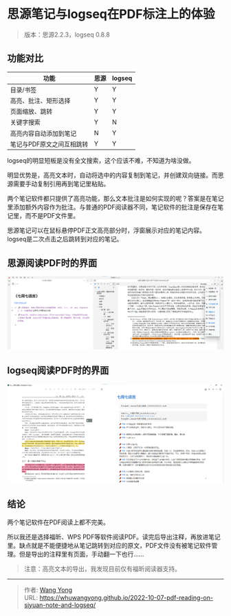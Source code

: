 # 思源笔记与logseq在PDF标注上的体验


> 版本：思源2.2.3，logseq 0.8.8

## 功能对比

|功能|思源|logseq|
| ---------------------------| ------| --------|
|目录/书签|Y|Y|
|高亮、批注、矩形选择|Y|Y|
|页面缩放、跳转|Y|Y|
|关键字搜索|Y|N|
|高亮内容自动添加到笔记|N|Y|
|笔记与PDF原文之间互相跳转|Y|Y|

logseq的明显短板是没有全文搜索，这个应该不难，不知道为啥没做。

明显优势是，高亮文本时，自动将选中的内容复制到笔记，并创建双向链接。而思源需要手动复制引用再到笔记里粘贴。

两个笔记软件都只提供了高亮功能，那么文本批注是如何实现的呢？答案是在笔记里添加额外内容作为批注。与普通的PDF阅读器不同，笔记软件的批注是保存在笔记里，而不是PDF文件里。

思源笔记可以在鼠标悬停PDF正文高亮部分时，浮窗展示对应的笔记内容。logseq是二次点击之后跳转到对应的笔记。

## 思源阅读PDF时的界面

![image](assets/image-20221007150903-a20xv27.png)​

## logseq阅读PDF时的界面

![image](assets/image-20221007151554-cas937g.png)​

## 结论

两个笔记软件在PDF阅读上都不完美。

所以我还是选择福昕、WPS PDF等软件阅读PDF。读完后导出注释，再放进笔记里。缺点就是不能便捷地从笔记跳转到对应的原文，PDF文件没有被笔记软件管理。但是导出的注释里有页面，手动翻一下也行……

> 注意：高亮文本的导出，我发现目前仅有福昕阅读器支持。


---

> 作者: [Wang Yong](https://github.com/whuwangyong)  
> URL: https://whuwangyong.github.io/2022-10-07-pdf-reading-on-siyuan-note-and-logseq/  

